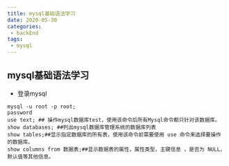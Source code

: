 ```yaml
--- 
title: mysql基础语法学习
date: 2020-05-30
categories: 
 - backEnd
tags: 
 - mysql
---
```


## mysql基础语法学习

* 登录mysql
```shell
mysql -u root -p root;
password
use text; ## 操作mysql数据库test，使用该命令后所有Mysql命令都只针对该数据库。
show databases; ##列出mysql数据库管理系统的数据库列表
show tables;##显示指定数据库的所有表，使用该命令前需要使用 use 命令来选择要操作的数据库。
show columns from 数据表;##显示数据表的属性，属性类型，主键信息 ，是否为 NULL，默认值等其他信息。
```



